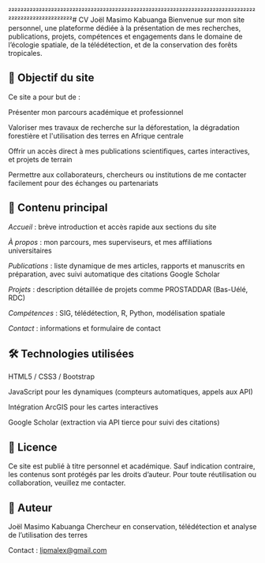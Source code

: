 ²²²²²²²²²²²²²²²²²²²²²²²²²²²²²²²²²²²²²²²²²²²²²²²²²²²²²²²²²²²²²²²²²²²²²²²²²²²²²²²²²²²²²²²²²²²²²²²²²²²²²²# CV Joël Masimo Kabuanga
Bienvenue sur mon site personnel, une plateforme dédiée à la présentation de mes recherches, publications, projets, compétences et engagements dans le domaine de l’écologie spatiale, de la télédétection, et de la conservation des forêts tropicales.

## 🔎 Objectif du site
Ce site a pour but de :

Présenter mon parcours académique et professionnel

Valoriser mes travaux de recherche sur la déforestation, la dégradation forestière et l'utilisation des terres en Afrique centrale

Offrir un accès direct à mes publications scientifiques, cartes interactives, et projets de terrain

Permettre aux collaborateurs, chercheurs ou institutions de me contacter facilement pour des échanges ou partenariats

## 📁 Contenu principal
*Accueil* : brève introduction et accès rapide aux sections du site

*À propos* : mon parcours, mes superviseurs, et mes affiliations universitaires

*Publications* : liste dynamique de mes articles, rapports et manuscrits en préparation, avec suivi automatique des citations Google Scholar

*Projets* : description détaillée de projets comme PROSTADDAR (Bas-Uélé, RDC)

*Compétences* : SIG, télédétection, R, Python, modélisation spatiale

*Contact* : informations et formulaire de contact

## 🛠️ Technologies utilisées
HTML5 / CSS3 / Bootstrap

JavaScript pour les dynamiques (compteurs automatiques, appels aux API)

Intégration ArcGIS pour les cartes interactives

Google Scholar (extraction via API tierce pour suivi des citations)

## 📜 Licence
Ce site est publié à titre personnel et académique. Sauf indication contraire, les contenus sont protégés par les droits d’auteur. Pour toute réutilisation ou collaboration, veuillez me contacter.

## 👤 Auteur
Joël Masimo Kabuanga
Chercheur en conservation, télédétection et analyse de l’utilisation des terres

Contact : lipmalex@gmail.com


